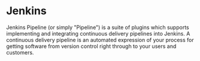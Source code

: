 # Jenkins

Jenkins Pipeline (or simply "Pipeline") is a suite of plugins which supports implementing and integrating continuous delivery pipelines into Jenkins.
A continuous delivery pipeline is an automated expression of your process for getting software from version control right through to your users and customers.
